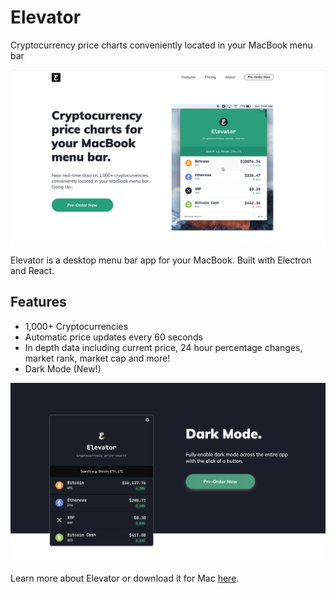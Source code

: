 # Elevator
Cryptocurrency price charts conveniently located in your MacBook menu bar

![Elevator App](https://github.com/zayneio/Elevator-App/blob/master/images/elevator-homepage.png?raw=true)

Elevator is a desktop menu bar app for your MacBook. Built with Electron and React. 

## Features
* 1,000+ Cryptocurrencies
* Automatic price updates every 60 seconds
* In depth data including current price, 24 hour percentage changes, market rank, market cap and more!
* Dark Mode (New!)

![Dark Mode](https://github.com/zayneio/Elevator-App/blob/master/images/dark-mode-display.png?raw=true)

Learn more about Elevator or download it for Mac [here](https://elevator.wtf).
